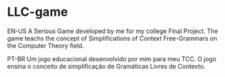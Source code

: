 # LLC-game

EN-US
A Serious Game developed by me for my college Final Project. The game teachs the concept of Simplifications of Context Free-Grammars on the Computer Theory field.

PT-BR
Um jogo educacional desenvolvido por mim para meu TCC. O jogo ensina o conceito de simplificação de Gramáticas Livres de Contexto.
